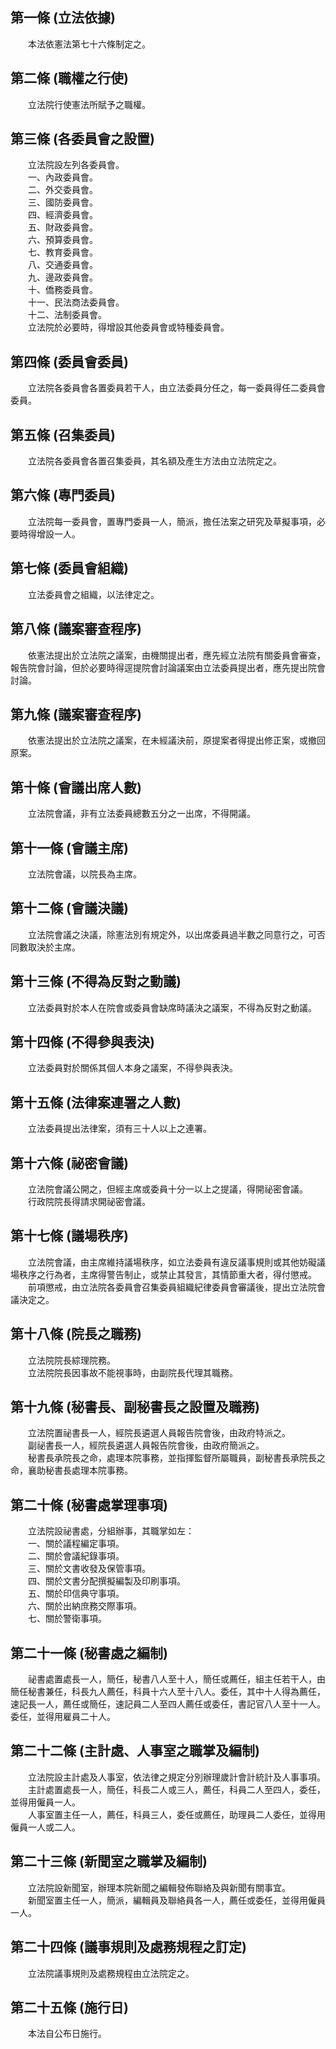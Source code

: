 第一條 (立法依據)
-----------------
　　本法依憲法第七十六條制定之。  


第二條 (職權之行使)
-------------------
　　立法院行使憲法所賦予之職權。  


第三條 (各委員會之設置)
-----------------------
　　立法院設左列各委員會。  
　　一、內政委員會。  
　　二、外交委員會。  
　　三、國防委員會。  
　　四、經濟委員會。  
　　五、財政委員會。  
　　六、預算委員會。  
　　七、教育委員會。  
　　八、交通委員會。  
　　九、邊政委員會。  
　　十、僑務委員會。  
　　十一、民法商法委員會。  
　　十二、法制委員會。  
　　立法院於必要時，得增設其他委員會或特種委員會。  


第四條 (委員會委員)
-------------------
　　立法院各委員會各置委員若干人，由立法委員分任之，每一委員得任二委員會委員。  


第五條 (召集委員)
-----------------
　　立法院各委員會各置召集委員，其名額及產生方法由立法院定之。  


第六條 (專門委員)
-----------------
　　立法院每一委員會，置專門委員一人，簡派，擔任法案之研究及草擬事項，必要時得增設一人。  


第七條 (委員會組織)
-------------------
　　立法委員會之組織，以法律定之。  


第八條 (議案審查程序)
---------------------
　　依憲法提出於立法院之議案，由機關提出者，應先經立法院有關委員會審查，報告院會討論，但於必要時得逕提院會討論議案由立法委員提出者，應先提出院會討論。  


第九條 (議案審查程序)
---------------------
　　依憲法提出於立法院之議案，在未經議決前，原提案者得提出修正案，或撤回原案。  


第十條 (會議出席人數)
---------------------
　　立法院會議，非有立法委員總數五分之一出席，不得開議。  


第十一條 (會議主席)
-------------------
　　立法院會議，以院長為主席。  


第十二條 (會議決議)
-------------------
　　立法院會議之決議，除憲法別有規定外，以出席委員過半數之同意行之，可否同數取決於主席。  


第十三條 (不得為反對之動議)
---------------------------
　　立法委員對於本人在院會或委員會缺席時議決之議案，不得為反對之動議。  


第十四條 (不得參與表決)
-----------------------
　　立法委員對於關係其個人本身之議案，不得參與表決。  


第十五條 (法律案連署之人數)
---------------------------
　　立法委員提出法律案，須有三十人以上之連署。  


第十六條 (祕密會議)
-------------------
　　立法院會議公開之，但經主席或委員十分一以上之提議，得開祕密會議。  
　　行政院院長得請求開祕密會議。  


第十七條 (議場秩序)
-------------------
　　立法院會議，由主席維持議場秩序，如立法委員有違反議事規則或其他妨礙議場秩序之行為者，主席得警告制止，或禁止其發言，其情節重大者，得付懲戒。  
　　前項懲戒，由立法院各委員會召集委員組織紀律委員會審議後，提出立法院會議決定之。  


第十八條 (院長之職務)
---------------------
　　立法院院長綜理院務。  
　　立法院院長因事故不能視事時，由副院長代理其職務。  


第十九條 (秘書長、副秘書長之設置及職務)
---------------------------------------
　　立法院置祕書長一人，經院長遴選人員報告院會後，由政府特派之。  
　　副祕書長一人，經院長遴選人員報告院會後，由政府簡派之。  
　　秘書長承院長之命，處理本院事務，並指揮監督所屬職員，副秘書長承院長之命，襄助秘書長處理本院事務。  


第二十條 (秘書處掌理事項)
-------------------------
　　立法院設祕書處，分組辦事，其職掌如左：  
　　一、關於議程編定事項。  
　　二、關於會議紀錄事項。  
　　三、關於文書收發及保管事項。  
　　四、關於文書分配撰擬編製及印刷事項。  
　　五、關於印信典守事項。  
　　六、關於出納庶務交際事項。  
　　七、關於警衛事項。  


第二十一條 (秘書處之編制)
-------------------------
　　祕書處置處長一人，簡任，秘書八人至十人，簡任或薦任，組主任若干人，由簡任秘書兼任，科長九人薦任，科員十六人至十八人。委任，其中十人得為薦任，速記長一人，薦任或簡任，速記員二人至四人薦任或委任，書記官八人至十一人。委任，並得用雇員二十人。  


第二十二條 (主計處、人事室之職掌及編制)
---------------------------------------
　　立法院設主計處及人事室，依法律之規定分別辦理歲計會計統計及人事事項。  
　　主計處置處長一人，簡任，科長二人或三人，薦任，科員二人至四人，委任，並得用僱員一人。  
　　人事室置主任一人，薦任，科員三人，委任或薦任，助理員二人委任，並得用僱員一人或二人。  


第二十三條 (新聞室之職掌及編制)
-------------------------------
　　立法院設新聞室，辦理本院新聞之編輯發佈聯絡及與新聞有關事宜。  
　　新聞室置主任一人，簡派，編輯員及聯絡員各一人，薦任或委任，並得用僱員一人。  


第二十四條 (議事規則及處務規程之訂定)
-------------------------------------
　　立法院議事規則及處務規程由立法院定之。  


第二十五條 (施行日)
-------------------
　　本法自公布日施行。